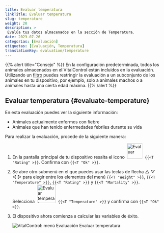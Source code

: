 ```yaml
---
title: Evaluar temperatura
linkTitle: Evaluar temperatura
slug: temperature
weight: 20
description: >
 Evalúa tus datos almacenados en la sección de Temperatura.
date: 2023-07-26
categorías: [Evaluación]
etiquetas: [Evaluación, Temperatura]
translationKey: evaluation/temperature
---
```

{{% alert title="Consejo" %}}
En la configuración predeterminada, todos los animales almacenados en el VitalControl están incluidos en la evaluación. Utilizando un [filtro](../../filter/) puedes restringir la evaluación a un subconjunto de los animales en tu dispositivo, por ejemplo, solo a animales machos o a animales hasta una cierta edad máxima.
{{% /alert %}}

## Evaluar temperatura {#evaluate-temperature}

En esta evaluación puedes ver la siguiente información:
- Animales actualmente enfermos con fiebre
- Animales que han tenido enfermedades febriles durante su vida

Para realizar la evaluación, procede de la siguiente manera:

1. En la pantalla principal de tu dispositivo resalta el icono &nbsp;<img src="/icons/main/evaluation.svg" width="50" align="bottom" alt="Evaluar" />&nbsp; `{{<T "Rating" >}}`. Confirma con `{{<T "Ok" >}}`.

2. Se abre otro submenú en el que puedes usar las teclas de flecha △ ▽ ◁ ▷ para elegir entre los elementos del menú `{{<T "Weight" >}}`, `{{<T "Temperature" >}}`, `{{<T "Rating" >}}` y `{{<T "Mortality" >}}`. Selecciona &nbsp;<img src="/icons/evaluation/temperature.svg" width="60" align="bottom" alt="Evaluar temperatura" />&nbsp; `{{<T "Temperature" >}}` y confirma con `{{<T "Ok" >}}`.

3. El dispositivo ahora comienza a calcular las variables de éxito.

   ![VitalControl: menú Evaluación Evaluar temperatura](../images/temperature.png "Evaluar temperatura")


